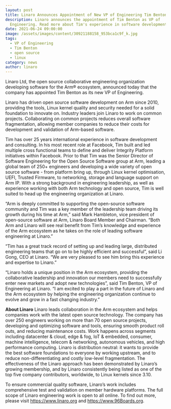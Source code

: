 ```yaml
---
layout: post
title: Linaro Announces Appointment of New VP of Engineering Tim Benton
description: Linaro announces the appointment of Tim Benton as VP of
  Engineering. Read more about Tim's experience in software development here.
date: 2021-06-24 09:00:00
image: /assets/images/content/30921188158_953bca1c9f_k.jpg
tags:
  - VP of Engineering
  - Tim Benton
  - open source
  - linux
category: news
author: linaro
---
```

Linaro Ltd, the open source collaborative engineering organization developing software for the Arm® ecosystem, announced today that the company has appointed Tim Benton as its new VP of Engineering. 

Linaro has driven open source software development on Arm since 2010, providing the tools, Linux kernel quality and security needed for a solid foundation to innovate on. Industry leaders join Linaro to work on common projects. Collaborating on common projects reduces overall software fragmentation, allowing member companies to reduce their costs for development and validation of Arm-based software.

Tim has over 25 years international experience in software development and consulting. In his most recent role at Facebook, Tim built and led multiple cross functional teams to define and deliver Integrity Platform initiatives within Facebook. Prior to that Tim was the Senior Director of Software Engineering for the Open Source Software group at Arm, leading a global team of 250+ engineers and developing a wide variety of open source software - from platform bring up, through Linux kernel optimisation, UEFI, Trusted Firmware, to networking, storage and language support on Arm IP. With a strong background in engineering leadership, as well as experience working with both Arm technology and open source, Tim is well suited to head up the engineering organization at Linaro. 

“Arm is deeply committed to supporting the open-source software community and Tim was a key member of the leadership team driving its growth during his time at Arm,” said Mark Hambleton, vice president of open-source software at Arm, Linaro Board Member and Chairman. “Both Arm and Linaro will see real benefit from Tim’s knowledge and experience of the Arm ecosystem as he takes on the role of leading software engineering at Linaro.”

“Tim has a great track record of setting up and leading large, distributed engineering teams that go on to be highly efficient and successful”, said Li Gong, CEO at Linaro. “We are very pleased to see him bring this experience and expertise to Linaro.”

“Linaro holds a unique position in the Arm ecosystem, providing the collaborative leadership and innovation our members need to successfully enter new markets and adopt new technologies”, said Tim Benton, VP of Engineering at Linaro. “I am excited to play a part in the future of Linaro and the Arm ecosystem by helping the engineering organization continue to evolve and grow in a fast changing industry.”

**About Linaro**
Linaro leads collaboration in the Arm ecosystem and helps companies work with the latest open source technology. The company has over 250 engineers working on more than 70 open source projects, developing and optimizing software and tools, ensuring smooth product roll outs, and reducing maintenance costs. Work happens across segments including datacenter & cloud, edge & fog, IoT & embedded, consumer, machine intelligence, telecom & networking, autonomous vehicles, and high performance computing. Linaro is distribution neutral: it wants to provide the best software foundations to everyone by working upstream, and to reduce non-differentiating and costly low-level fragmentation. The effectiveness of the Linaro approach has been demonstrated by Linaro’s growing membership, and by Linaro consistently being listed as one of the top five company contributors, worldwide, to Linux kernels since 3.10.

To ensure commercial quality software, Linaro’s work includes comprehensive test and validation on member hardware platforms. The full scope of Linaro engineering work is open to all online. To find out more, please visit <https://www.linaro.org>  and <https://www.96Boards.org>.